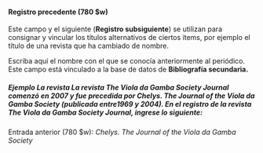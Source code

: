 #### Registro precedente (780 $w)

Este campo y el siguiente (**Registro subsiguiente**) se utilizan para consignar y vincular los títulos alternativos de ciertos ítems, por ejemplo el título de una revista que ha cambiado de nombre.



Escriba aquí el nombre con el que se conocía anteriormente al periódico. Este campo está vinculado a la base de datos de **Bibliografía secundaria.**



##### Ejemplo La revista La revista _The Viola da Gamba Society Journal_ comenzó en 2007 y fue precedida por _Chelys. The Journal of the Viola da Gamba Society_ (publicada entre1969 y 2004). En el registro de la revista _The Viola da Gamba Society Journal_, ingrese lo siguiente:

Entrada anterior (780 $w): _Chelys. The Journal of the Viola da Gamba Society_
